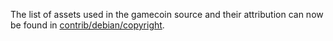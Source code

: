 The list of assets used in the gamecoin source and their attribution can now be found in [contrib/debian/copyright](../contrib/debian/copyright).
